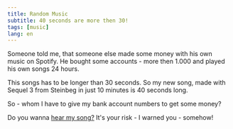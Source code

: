 ```yaml
---
title: Random Music
subtitle: 40 seconds are more then 30!
tags: [music]
lang: en
---
```


Someone told me, that someone else made some money with his own music on Spotify. He bought some accounts - more then 1.000 and played his own songs 24 hours.

This songs has to be longer than 30 seconds. So my new song, made with Sequel 3 from Steinbeg in just 10 minutes is 40 seconds long.

So - whom I have to give my bank account numbers to get some money?

Do you wanna <a href="http://blogold.markus-doetsch.de/?attachment_id=2637">hear my song?</a> It's your risk - I warned you - somehow!